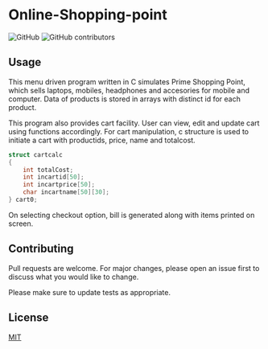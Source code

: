 # Online-Shopping-point

![GitHub](https://img.shields.io/github/license/Harshit1q1/Online-Shopping-point)
![GitHub contributors](https://img.shields.io/github/contributors/Harshit1q1/Online-Shopping-point)


## Usage

This menu driven program written in C simulates Prime Shopping Point, which sells laptops, mobiles, headphones and 
accesories for mobile and computer. Data of products is stored in arrays with distinct id for each product.



This program also provides cart facility. User can view, edit and update cart using functions accordingly.
For cart manipulation, c structure is used to initiate a cart with productids, price, name and totalcost.

```c
struct cartcalc
{
    int totalCost;
    int incartid[50];
    int incartprice[50];
    char incartname[50][30];
} cart0;
```

On selecting checkout option, bill is generated along with items printed on screen.

## Contributing
Pull requests are welcome. For major changes, please open an issue first to discuss what you would like to change.

Please make sure to update tests as appropriate.

## License
[MIT](https://choosealicense.com/licenses/mit/)
